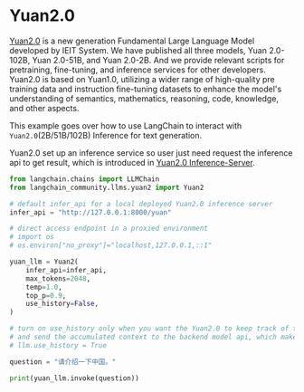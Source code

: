 # Yuan2.0

[Yuan2.0](https://github.com/IEIT-Yuan/Yuan-2.0) is a new generation Fundamental Large Language Model developed by IEIT System. We have published all three models, Yuan 2.0-102B, Yuan 2.0-51B, and Yuan 2.0-2B. And we provide relevant scripts for pretraining, fine-tuning, and inference services for other developers. Yuan2.0 is based on Yuan1.0, utilizing a wider range of high-quality pre training data and instruction fine-tuning datasets to enhance the model's understanding of semantics, mathematics, reasoning, code, knowledge, and other aspects.

This example goes over how to use LangChain to interact with `Yuan2.0`(2B/51B/102B) Inference for text generation.

Yuan2.0 set up an inference service so user just need request the inference api to get result, which is introduced in [Yuan2.0 Inference-Server](https://github.com/IEIT-Yuan/Yuan-2.0/blob/main/docs/inference_server.md).


```python
from langchain.chains import LLMChain
from langchain_community.llms.yuan2 import Yuan2
```


```python
# default infer_api for a local deployed Yuan2.0 inference server
infer_api = "http://127.0.0.1:8000/yuan"

# direct access endpoint in a proxied environment
# import os
# os.environ["no_proxy"]="localhost,127.0.0.1,::1"

yuan_llm = Yuan2(
    infer_api=infer_api,
    max_tokens=2048,
    temp=1.0,
    top_p=0.9,
    use_history=False,
)

# turn on use_history only when you want the Yuan2.0 to keep track of the conversation history
# and send the accumulated context to the backend model api, which make it stateful. By default it is stateless.
# llm.use_history = True
```


```python
question = "请介绍一下中国。"
```


```python
print(yuan_llm.invoke(question))
```
